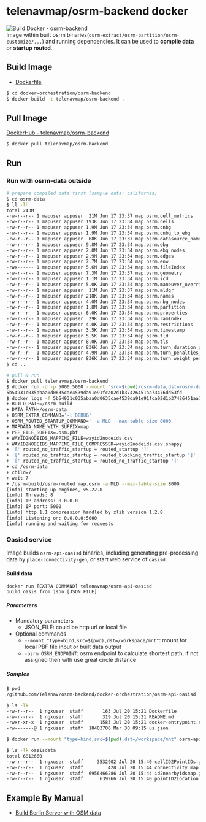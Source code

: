 # telenavmap/osrm-backend docker    
![Build Docker - osrm-backend](https://github.com/Telenav/osrm-backend/workflows/Build%20Docker%20-%20osrm-backend/badge.svg)    
Image within built osrm binaries(`osrm-extract/osrm-partition/osrm-customize/...`) and running dependencies. It can be used to **compile data** or **startup routed**.      

## Build Image
- [Dockerfile](./Dockerfile)

```bash
$ cd docker-orchestration/osrm-backend
$ docker build -t telenavmap/osrm-backend .  
```

## Pull Image
[DockerHub - telenavmap/osrm-backend](https://hub.docker.com/r/telenavmap/osrm-backend)    
```bash
$ docker pull telenavmap/osrm-backend 
```

## Run 
### Run with osrm-data outside

```bash
# prepare compiled data first (sample data: california)
$ cd osrm-data
$ ll -lh
total 243M
-rw-r--r-- 1 mapuser appuser  21M Jun 17 23:37 map.osrm.cell_metrics
-rw-r--r-- 1 mapuser appuser 193K Jun 17 23:34 map.osrm.cells
-rw-r--r-- 1 mapuser appuser 1.9M Jun 17 23:34 map.osrm.cnbg
-rw-r--r-- 1 mapuser appuser 1.9M Jun 17 23:34 map.osrm.cnbg_to_ebg
-rw-r--r-- 1 mapuser appuser  68K Jun 17 23:37 map.osrm.datasource_names
-rw-r--r-- 1 mapuser appuser 9.8M Jun 17 23:34 map.osrm.ebg
-rw-r--r-- 1 mapuser appuser 2.8M Jun 17 23:34 map.osrm.ebg_nodes
-rw-r--r-- 1 mapuser appuser 2.9M Jun 17 23:34 map.osrm.edges
-rw-r--r-- 1 mapuser appuser 2.7M Jun 17 23:34 map.osrm.enw
-rwx------ 1 mapuser appuser 5.6M Jun 17 23:34 map.osrm.fileIndex
-rw-r--r-- 1 mapuser appuser 7.3M Jun 17 23:37 map.osrm.geometry
-rw-r--r-- 1 mapuser appuser 1.1M Jun 17 23:34 map.osrm.icd
-rw-r--r-- 1 mapuser appuser 5.0K Jun 17 23:34 map.osrm.maneuver_overrides
-rw-r--r-- 1 mapuser appuser  11M Jun 17 23:37 map.osrm.mldgr
-rw-r--r-- 1 mapuser appuser 218K Jun 17 23:34 map.osrm.names
-rw-r--r-- 1 mapuser appuser 4.0M Jun 17 23:34 map.osrm.nbg_nodes
-rw-r--r-- 1 mapuser appuser 1.8M Jun 17 23:34 map.osrm.partition
-rw-r--r-- 1 mapuser appuser 6.0K Jun 17 23:34 map.osrm.properties
-rw-r--r-- 1 mapuser appuser  29K Jun 17 23:34 map.osrm.ramIndex
-rw-r--r-- 1 mapuser appuser 4.0K Jun 17 23:34 map.osrm.restrictions
-rw-r--r-- 1 mapuser appuser 3.5K Jun 17 23:34 map.osrm.timestamp
-rw-r--r-- 1 mapuser appuser 5.5K Jun 17 23:34 map.osrm.tld
-rw-r--r-- 1 mapuser appuser 8.0K Jun 17 23:34 map.osrm.tls
-rw-r--r-- 1 mapuser appuser 836K Jun 17 23:34 map.osrm.turn_duration_penalties
-rw-r--r-- 1 mapuser appuser 4.9M Jun 17 23:34 map.osrm.turn_penalties_index
-rw-r--r-- 1 mapuser appuser 836K Jun 17 23:34 map.osrm.turn_weight_penalties
$ cd ..

# pull & run
$ docker pull telenavmap/osrm-backend
$ docker run -d -p 5000:5000 --mount "src=$(pwd)/osrm-data,dst=/osrm-data,type=bind" telenavmap/osrm-backend routed_no_traffic_startup 
5b54931c035abaa0d0635cae4539da91e91fca02d1b37426451aa73476dd53fd
$ docker logs -f 5b54931c035abaa0d0635cae4539da91e91fca02d1b37426451aa73476dd53fd
+ BUILD_PATH=/osrm-build
+ DATA_PATH=/osrm-data
+ OSRM_EXTRA_COMMAND='-l DEBUG'
+ OSRM_ROUTED_STARTUP_COMMAND=' -a MLD --max-table-size 8000 '
+ MAPDATA_NAME_WITH_SUFFIX=map
+ PBF_FILE_SUFFIX=.osm.pbf
+ WAYID2NODEIDS_MAPPING_FILE=wayid2nodeids.csv
+ WAYID2NODEIDS_MAPPING_FILE_COMPRESSED=wayid2nodeids.csv.snappy
+ '[' routed_no_traffic_startup = routed_startup ']'
+ '[' routed_no_traffic_startup = routed_blocking_traffic_startup ']'
+ '[' routed_no_traffic_startup = routed_no_traffic_startup ']'
+ cd /osrm-data
+ child=7
+ wait 7
+ /osrm-build/osrm-routed map.osrm -a MLD --max-table-size 8000
[info] starting up engines, v5.22.0
[info] Threads: 8
[info] IP address: 0.0.0.0
[info] IP port: 5000
[info] http 1.1 compression handled by zlib version 1.2.8
[info] Listening on: 0.0.0.0:5000
[info] running and waiting for requests
```

### Oasisd service

Image builds `osrm-api-oasisd` binaries, including generating pre-processing data by `place-connectivity-gen`, or start web service of `oasisd`.  

#### Build data

`docker run [EXTRA COMMAND] telenavmap/osrm-api-oasisd build_oasis_from_json [JSON_FILE]`  

##### Parameters

- Mandatory parameters  
  - JSON_FILE: could be http url or local file  
- Optional commands  
  - `--mount "type=bind,src=$(pwd),dst=/workspace/mnt"`: mount for local PBF file input or built data output  
  - `-osrm OSRM_ENDPOINT`: osrm endpoint to calculate shortest path, if not assigned then with use great circle distance

##### Samples

```bash
$ pwd
/github.com/Telenav/osrm-backend/docker-orchestration/osrm-api-oasisd

$ ls -lk
-rw-r--r--  1 ngxuser  staff       163 Jul 20 15:21 Dockerfile
-rw-r--r--  1 ngxuser  staff       319 Jul 20 15:21 README.md
-rwxr-xr-x  1 ngxuser  staff      1583 Jul 20 15:21 docker-entrypoint.sh
-rw-------@ 1 ngxuser  staff  18403706 Mar 30 09:15 us.json

$ docker run --mount "type=bind,src=$(pwd),dst=/workspace/mnt" osrm-api-oasisd:latest build_oasis_from_json -i us.json

$ ls -lk oasisdata
total 6812660
-rw-r--r--  1 ngxuser  staff     3532902 Jul 20 15:40 cellID2PointIDs.gob
-rw-r--r--  1 ngxuser  staff         428 Jul 20 15:44 connectivity_map_statistic.json
-rw-r--r--  1 ngxuser  staff  6956466286 Jul 20 15:44 id2nearbyidsmap.gob
-rw-r--r--  1 ngxuser  staff      639266 Jul 20 15:40 pointID2Location.gob
```

## Example By Manual

- [Build Berlin Server with OSM data](./example-berlin-osm.md)

